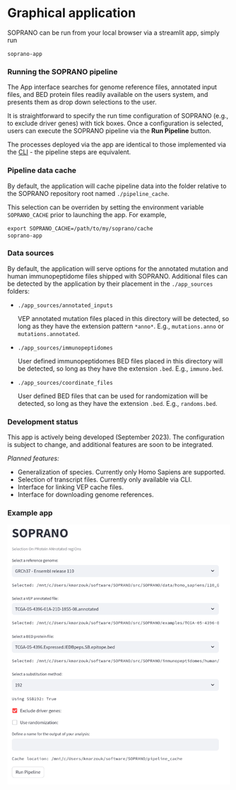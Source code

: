 # Graphical application 

SOPRANO can be run from your local browser via a streamlit app, simply run

```{shell}
soprano-app
```


### Running the SOPRANO pipeline

The App interface searches for genome reference files, annotated input files,
and BED protein files readily available on the users system, and presents
them as drop down selections to the user. 

It is straightforward to specify the run time configuration of SOPRANO 
(e.g., to exclude driver genes) with tick boxes. Once a configuration is 
selected, users can execute the SOPRANO pipeline via the **Run Pipeline** 
button.

The processes deployed via the app are identical to those implemented
via the [CLI](CLI.md) - the pipeline steps are equivalent.


### Pipeline data cache

By default, the application will cache pipeline data into the folder relative 
to the SOPRANO repository root named `./pipeline_cache`.

This selection can be overriden by setting the environment variable 
`SOPRANO_CACHE` prior to launching the app. For example,

```shell
export SOPRANO_CACHE=/path/to/my/soprano/cache
soprano-app
```

### Data sources

By default, the application will serve options for the annotated mutation
and human immunopeptidome files shipped with SOPRANO. Additional files
can be detected by the application by their placement in the `./app_sources`
folders:

- `./app_sources/annotated_inputs`
    
    VEP annotated mutation files placed in this directory will be detected,
    so long as they have the extension pattern `*anno*`. E.g., `mutations.anno`
    or `mutations.annotated`.


- `./app_sources/immunopeptidomes`

    User defined immunopeptidomes BED files placed in this directory will be 
    detected, so long as they have the extension `.bed`. E.g., `immuno.bed`.


- `./app_sources/coordinate_files`

    User defined BED files that can be used for randomization will be detected,
    so long as they have the extension `.bed`. E.g., `randoms.bed`.


### Development status

This app is actively being developed (September 2023). The configuration is 
subject to change, and additional features are soon to be integrated.

_Planned features:_

- Generalization of species. Currently only Homo Sapiens are supported.
- Selection of transcript files. Currently only available via CLI.
- Interface for linking VEP cache files.
- Interface for downloading genome references.

### Example app

![SOPRANO App](soprano_app.PNG "SOPRANO App")